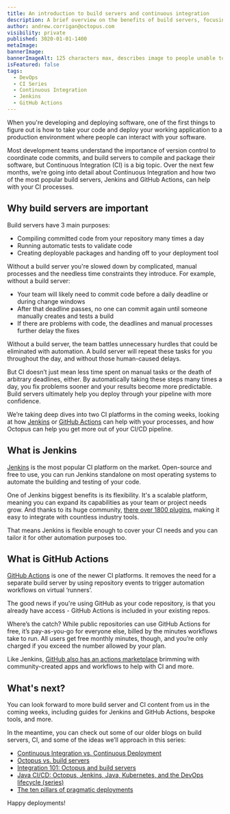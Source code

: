 ```yaml
---
title: An introduction to build servers and continuous integration
description: A brief overview on the benefits of build servers, focusing on Jenkins and GitHub Actions, plus what you can expect from us in this series.
author: andrew.corrigan@octopus.com
visibility: private
published: 3020-01-01-1400
metaImage: 
bannerImage: 
bannerImageAlt: 125 characters max, describes image to people unable to see it.
isFeatured: false
tags:
  - DevOps
  - CI Series
  - Continuous Integration
  - Jenkins
  - GitHub Actions
---
```


When you're developing and deploying software, one of the first things to figure out is how to take your code and deploy your working application to a production environment where people can interact with your software.

Most development teams understand the importance of version control to coordinate code commits, and build servers to compile and package their software, but Continuous Integration (CI) is a big topic. Over the next few months, we’re going into detail about Continuous Integration and how two of the most popular build servers, Jenkins and GitHub Actions, can help with your CI processes.


## Why build servers are important

Build servers have 3 main purposes:

- Compiling committed code from your repository many times a day
- Running automatic tests to validate code
- Creating deployable packages and handing off to your deployment tool

Without a build server you're slowed down by complicated, manual processes and the needless time constraints they introduce. For example, without a build server:

- Your team will likely need to commit code before a daily deadline or during change windows
- After that deadline passes, no one can commit again until someone manually creates and tests a build
- If there are problems with code, the deadlines and manual processes further delay the fixes

Without a build server, the team battles unnecessary hurdles that could be eliminated with automation. A build server will repeat these tasks for you throughout the day, and without those human-caused delays.

But CI doesn’t just mean less time spent on manual tasks or the death of arbitrary deadlines, either. By automatically taking these steps many times a day, you fix problems sooner and your results become more predictable. Build servers ultimately help you deploy through your pipeline with more confidence.

We’re taking deep dives into two CI platforms in the coming weeks, looking at how [Jenkins](https://www.jenkins.io/) or [GitHub Actions](https://github.com/features/actions) can help with your processes, and how Octopus can help you get more out of your CI/CD pipeline.

## What is Jenkins

[Jenkins](https://www.jenkins.io/) is the most popular CI platform on the market. Open-source and free to use, you can run Jenkins standalone on most operating systems to automate the building and testing of your code.

One of Jenkins biggest benefits is its flexibility. It's a scalable platform, meaning you can expand its capabilities as your team or project needs grow. And thanks to its huge community, [there over 1800 plugins](https://plugins.jenkins.io/), making it easy to integrate with countless industry tools.
 
That means Jenkins is flexible enough to cover your CI needs and you can tailor it for other automation purposes too.

## What is GitHub Actions

[GitHub Actions](https://github.com/features/actions) is one of the newer CI platforms. It removes the need for a separate build server by using repository events to trigger automation workflows on virtual ‘runners’. 

The good news if you're using GitHub as your code repository, is that you already have access - GitHub Actions is included in your existing repos.

Where’s the catch? While public repositories can use GitHub Actions for free, it’s pay-as-you-go for everyone else, billed by the minutes workflows take to run. All users get free monthly minutes, though, and you’re only charged if you exceed the number allowed by your plan.

Like Jenkins, [GitHub also has an actions marketplace](https://github.com/marketplace) brimming with community-created apps and workflows to help with CI and more.

## What's next?

You can look forward to more build server and CI content from us in the coming weeks, including guides for Jenkins and GitHub Actions, bespoke tools, and more.

In the meantime, you can check out some of our older blogs on build servers, CI, and some of the ideas we’ll approach in this series:

- [Continuous Integration vs. Continuous Deployment](https://octopus.com/blog/difference-between-ci-and-cd)
- [Octopus vs. build servers](https://octopus.com/blog/octopus-vs-build-server)
- [Integration 101: Octopus and build servers](https://octopus.com/blog/octopus-build-server-integration-101)
- [Java CI/CD: Octopus, Jenkins, Java, Kubernetes, and the DevOps lifecycle (series)](https://octopus.com/blog/java-ci-cd-co/)
- [The ten pillars of pragmatic deployments](https://octopus.com/blog/ten-pillars-of-pragmatic-deployments)

Happy deployments!
